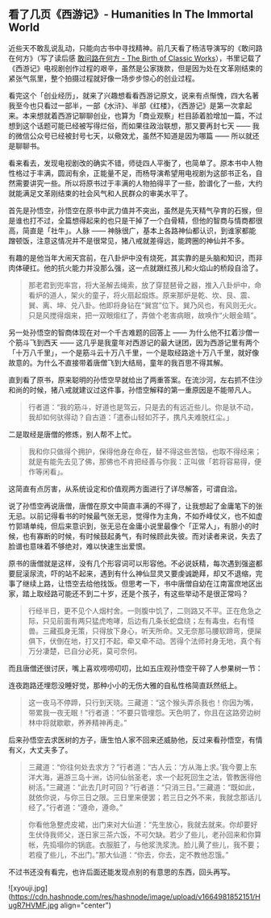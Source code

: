## 看了几页《西游记》- Humanities In The Immortal World

近些天不敢乱说乱动，只能向古书中寻找精神。前几天看了杨洁导演写的《敢问路在何方》（写了读后感 [敢问路在何方 - The Birth of Classic Works](https://someonegao.com/the-birth-of-classic-works)），书里记载了《西游记》电视剧创作过程的艰辛，虽然是公家拨款，但是因为处在文革刚结束的紧张气氛里，整个拍摄过程就好像一场步步惊心的创业过程。

看完这个「创业经历」，就来了兴趣想看看西游记原文，说来有点惭愧，四大名著我至今也只看过一部半，一部《水浒》、半部《红楼》，《西游记》是第一次拿起来。本来想就着西游记聊聊创业，也算为「商业观察」栏目舔着脸增加一篇，不过想到这个话题可能已经被写得烂俗，而如果往政治联想，那又要再封七天 —— 我的微信公众号已经被封号七天，以儆效尤，虽然不知道是因为哪篇 —— 所以就还是聊聊书。

看来看去，发现电视剧改的确实不错，师徒四人平衡了，也简单了。原本书中人物性格过于丰满，圆润有余，正能量不足，而杨导演希望用电视剧为这部书正名，自然需要讲究一些。所以将原书过于丰满的人物拍得平了一些，脸谱化了一些，大约就能满足文革刚结束的社会风气和人民群众的审美水平了。

首先是孙悟空，孙悟空在原书中武力值并不突出，虽然是先天精气孕育的石猴，但是谁也打不过，全篇想得起来的也只是干掉了一个白骨精，但他的智商与情商都很高，简直是「社牛」。人脉 —— 神脉很广，基本上各路神仙都认识，到谁家都能蹭顿饭，注意这情况并不是很常见，猪八戒就差得远，能跨圈的神仙并不多。

有趣的是他当年大闹天宫前，在八卦炉中没有烧死，其实靠的是头脑和知识，而非肉体硬扛。他的抗火能力并没那么强，这一点就跟红孩儿和火焰山的桥段自洽了。

>那老君到兜率宫，将大圣解去绳索，放了穿琵琶骨之器，推入八卦炉中，命看炉的道人，架火的童子，将火扇起煅炼。原来那炉是乾、坎、艮、震、巽、离、坤、兑八卦。他即将身钻在“巽宫”位下。巽乃风也，有风则无火。只是风搅得烟来，把一双眼煼红了，弄做个老害病眼，故唤作“火眼金睛”。

另一处孙悟空的智商体现在对一个千古难题的回答上 —— 为什么他不扛着沙僧一个筋斗飞到西天 —— 这几乎是我童年对西游记的最大谜团，因为西游记里有两个「十万八千里」，一个是筋斗云十万八千里，一个是取经路途十万八千里，就好像故意的。为什么不直接带着唐僧飞到大结局，童年的我百思不得其解。

直到看了原书，原来聪明的孙悟空早就给出了两重答案。在流沙河，左右抓不住沙和尚的时候，猪八戒就建议过这件事，孙悟空解释的第一重原因是不能带凡人。

>行者道：“我的筋斗，好道也是驾云，只是去的有远近些儿。你是驮不动，我却如何驮得动？自古道：「遣泰山轻如芥子，携凡夫难脱红尘。」

二是取经是唐僧的修炼，别人帮不上忙。

>我和你只做得个拥护，保得他身在命在，替不得这些苦恼，也取不得经来；就是有能先去见了佛，那佛也不肯把经善与你我：正叫做「若将容易得，便作等闲看」。

这简直有点厉害，从系统设定和价值观两方面进行了详尽解答，可谓自洽。

说了孙悟空再说唐僧，唐僧在原文中简直丰满的不得了，让我想起了金庸笔下的张无忌。以前记得看书的时候最气张无忌，觉得作为主角，不如乔峰仗义，也不如虚竹郭靖单纯，但后来意识到，张无忌在金庸小说里最像个「正常人」，有胆小的时候，也有寡断的时候，有时候鼓起勇气，有时候顾此失彼。而对读者来说，失去了脸谱也意味着不够绝对，难以快速生出爱恨。

原书的唐僧就是这样，没有几个形容词可以形容他。不必说妖精，每次遇到强盗都要屁滚尿流，吓的站不起来，遇到有什么神仙显灵又要虔诚跪拜，却又不退缩，完事了继续上路，让悟空去给他找饭。但思考一下，书中唐僧自幼在江南富庶地区出家，踏上取经路可能还不到二十岁，还是个孩子，有这些举动不是很正常吗？

>行经半日，更不见个人烟村舍。一则腹中饥了，二则路又不平。正在危急之际，只见前面有两只猛虎咆哮，后边有几条长蛇盘绕；左有毒虫，右有怪兽。三藏孤身无策，只得放下身心，听天所命。又无奈那马腰软蹄弯，便屎俱下，伏倒在地，打又打不起，牵又牵不动。苦得个法师衬身无地，真个有万分凄楚，已自分必死，莫可奈何。

而且唐僧还很讨厌，嘴上喜欢唠唠叨叨，比如五庄观孙悟空干碎了人参果树一节：

连夜跑路还埋怨没睡好觉，那种小小的无伤大雅的自私性格简直跃然纸上。

>这一夜马不停蹄，只行到天晓。三藏道：“这个猴头弄杀我也！你因为嘴，带累我一夜无眠！”行者道：“不要只管埋怨。天色明了，你且在这路旁边树林中将就歇歇，养养精神再走。”

后来孙悟空去求医树的方子，唐生怕人家不回来还威胁他，反过来看孙悟空，有情有义，大丈夫多了。

>三藏道：“你往何处去求方？”行者道：“古人云：‘方从海上求。’我今要上东洋大海，遍游三岛十洲，访问仙翁圣老，求一个起死回生之法，管教医得他树活。”三藏道：“此去几时可回？”行者道：“只消三日。”三藏道：“既如此，就依你说，与你三日之限。三日里来便罢；若三日之外不来，我就念那话儿经了。”行者道：“遵命，遵命。”

>你看他急整虎皮裙，出门来对大仙道：“先生放心，我就去就来。你却要好生伏侍我师父，逐日家三茶六饭，不可欠缺。若少了些儿，老孙回来和你算帐，先捣塌你的锅底。衣服脏了，与他浆洗浆洗。脸儿黄了些儿，我不要；若瘦了些儿，不出门。”那大仙道：“你去，你去，定不教他忍饿。”

不过书还没有看完，也许后面还能发现点别的有意思的东西，回头再写。


![xyouji.jpg](https://cdn.hashnode.com/res/hashnode/image/upload/v1664981852151/HugR7HVMF.jpg align="center")
